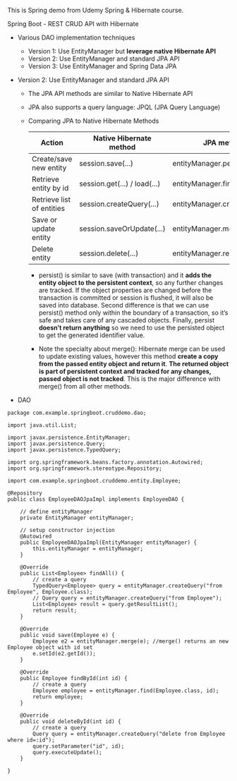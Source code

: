 This is Spring demo from Udemy Spring & Hibernate course.  

Spring Boot - REST CRUD API with Hibernate
- Various DAO implementation techniques
	- Version 1: Use EntityManager but **leverage native Hibernate API**
	- Version 2: Use EntityManager and standard JPA API
	- Version 3: Use EntityManager and Spring Data JPA 


- Version 2: Use EntityManager and standard JPA API
	- The JPA API methods are similar to Native Hibernate API
	- JPA also supports a query language: JPQL (JPA Query Language)
	- Comparing JPA to Native Hibernate Methods

		|Action|Native Hibernate method|JPA method|
		|---|---|---|
		|Create/save new entity|session.save(...)|entityManager.persist(...)|
		|Retrieve entity by id|session.get(...) / load(...)|entityManager.find(...)|
		|Retrieve list of entities|session.createQuery(...)|entityManager.createQuery(...)|
		|Save or update entity|session.saveOrUpdate(...)|entityManager.merge(...)|
		|Delete entity|session.delete(...)|entityManager.remove(...)|

		- persist() is similar to save (with transaction) and it **adds the entity object to the persistent context**, so any further changes are tracked. If the object properties are changed before the transaction is committed or session is flushed, it will also be saved into database. Second difference is that we can use persist() method only within the boundary of a transaction, so it’s safe and takes care of any cascaded objects. Finally, persist **doesn’t return anything** so we need to use the persisted object to get the generated identifier value. 

		- Note the specialty about merge(): Hibernate merge can be used to update existing values, however this method **create a copy from the passed entity object and return it**. **The returned object is part of persistent context and tracked for any changes, passed object is not tracked**. This is the major difference with merge() from all other methods. 

- DAO

```
package com.example.springboot.cruddemo.dao;

import java.util.List;

import javax.persistence.EntityManager;
import javax.persistence.Query;
import javax.persistence.TypedQuery;

import org.springframework.beans.factory.annotation.Autowired;
import org.springframework.stereotype.Repository;

import com.example.springboot.cruddemo.entity.Employee;

@Repository
public class EmployeeDAOJpaImpl implements EmployeeDAO {

	// define entityManager
	private EntityManager entityManager;

	// setup constructor injection
	@Autowired
	public EmployeeDAOJpaImpl(EntityManager entityManager) {
		this.entityManager = entityManager;
	}

	@Override
	public List<Employee> findAll() {
		// create a query
		TypedQuery<Employee> query = entityManager.createQuery("from Employee", Employee.class);
		// Query query = entityManager.createQuery("from Employee");
		List<Employee> result = query.getResultList();
		return result;
	}

	@Override
	public void save(Employee e) {
		Employee e2 = entityManager.merge(e); //merge() returns an new Employee object with id set
		e.setId(e2.getId());
	}

	@Override
	public Employee findById(int id) {
		// create a query
		Employee employee = entityManager.find(Employee.class, id);
		return employee;
	}

	@Override
	public void deleteById(int id) {
		// create a query
		Query query = entityManager.createQuery("delete from Employee where id=:id");
		query.setParameter("id", id);
		query.executeUpdate();
	}

}

```








